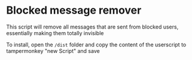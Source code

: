 # Blocked message remover

This script will remove all messages that are sent from blocked users, essentially making them totally invisible 

To install, open the `/dist` folder and copy the content of the userscript to tampermonkey "new Script" and save 
